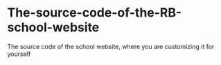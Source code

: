 # The-source-code-of-the-RB-school-website
The source code of the school website, where you are customizing it for yourself
